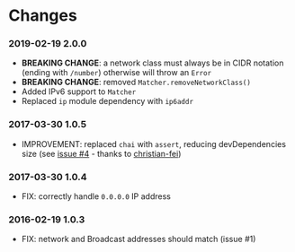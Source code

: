 # Changes

### 2019-02-19 2.0.0
 - **BREAKING CHANGE**: a network class must always be in CIDR notation (ending with `/number`) otherwise will throw an `Error`
 - **BREAKING CHANGE**: removed `Matcher.removeNetworkClass()`
 - Added IPv6 support to `Matcher`
 - Replaced `ip` module dependency with `ip6addr`

### 2017-03-30 1.0.5
 - IMPROVEMENT: replaced `chai` with `assert`, reducing devDependencies size (see [issue #4](https://github.com/pracucci/node-cidr-matcher/issues/4) - thanks to [christian-fei](https://github.com/christian-fei))

### 2017-03-30 1.0.4
 - FIX: correctly handle `0.0.0.0` IP address

### 2016-02-19 1.0.3
 - FIX: network and Broadcast addresses should match (issue #1)
